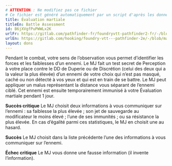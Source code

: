 ```yaml
---
# ATTENTION : Ne modifiez pas ce fichier
# Ce fichier est généré automatiquement par un script d'après les données du module Foundry VTT officiel et de sa traduction
title: Évaluation martiale
titleEn: Battle Assessment
id: B6jXVgfPuPWWLx2K
urlFr: https://gitlab.com/pathfinder-fr/foundryvtt-pathfinder2-fr/-/blob/master/data/feats/B6jXVgfPuPWWLx2K.htm
urlEn: https://gitlab.com/hooking/foundry-vtt---pathfinder-2e/-/blob/master/packs/data/feats.db/battle-assessment.json
layout: dons
---
```

Pendant le combat, votre sens de l’observation vous permet d’identifier les forces et les faiblesses d’un ennemi. Le MJ fait un test secret de Perception à votre place contre le DD de Duperie ou de Discrétion (celui des deux qui a la valeur la plus élevée) d’un ennemi de votre choix qui n’est pas masqué, caché ou non détecté à vos yeux et qui est en train de se battre. Le MJ peut appliquer un malus représentant la distance vous séparant de l’ennemi ciblé. Cet ennemi est ensuite temporairement immunisé à votre Évaluation martiale pendant 1 jour.

**Succès critique** Le MJ choisit deux informations à vous communiquer sur l’ennemi : sa faiblesse la plus élevée ; son jet de sauvegarde au modificateur le moins élevé ; l’une de ses immunités ; ou sa résistance la plus élevée. En cas d’égalité parmi ces statistiques, le MJ en choisit une au hasard.

**Succès** Le MJ choisit dans la liste précédente l’une des informations à vous communiquer sur l’ennemi.

**Échec critique** Le MJ vous donne une fausse information (il invente l’information).
